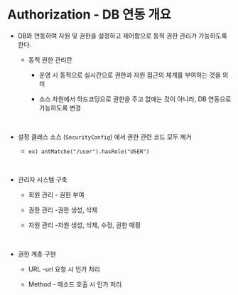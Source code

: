 # Authorization - DB 연동 개요

- DB와 연동하여 자원 및 권한을 설정하고 제어함으로 동적 권한 관리가 가능하도록 한다.

    - 동적 권한 관리란

        - 운영 시 동적으로 실시간으로 권한과 자원 접근의 체계를 부여하는 것을 의미

        - 소스 차원에서 하드코딩으로 권한을 주고 없애는 것이 아니라, DB 연동으로 가능하도록 변경

<br>

- 설정 클래스 소스 (`SecurityConfig`) 에서 권한 관련 코드 모두 제거

    - `ex) antMatche("/user").hasRole("USER")`

<br>

- 관리자 시스템 구축

    - 회원 관리 - 권한 부여

    - 권한 관리 -권한 생성, 삭제

    - 자원 관리 -자원 생성, 삭제, 수정, 권한 매핑

<br>

- 권한 계층 구현

    - URL -url 요청 시 인가 처리

    - Method - 메소드 호출 시 인가 처리 